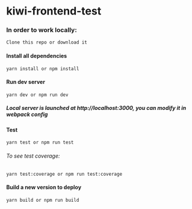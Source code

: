 # kiwi-frontend-test


### In order to work locally:

```
Clone this repo or download it
```

#### Install all dependencies

```
yarn install or npm install
```

#### Run dev server
```
yarn dev or npm run dev
```

##### Local server is launched at http://localhost:3000, you can modify it in webpack config

#### Test
```
yarn test or npm run test
```

###### To see test coverage:

```
yarn test:coverage or npm run test:coverage
```

#### Build a new version to deploy
```
yarn build or npm run build
```
